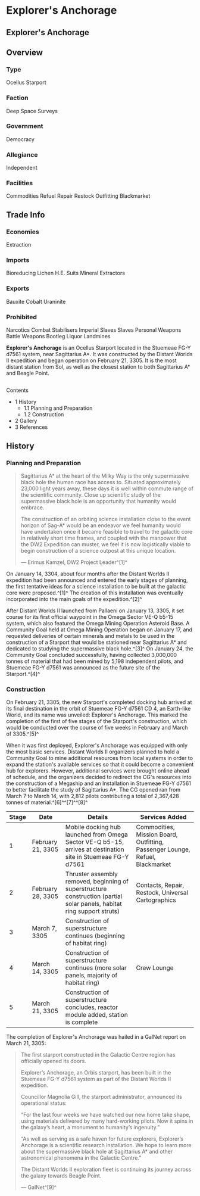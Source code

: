# Explorer's Anchorage
## Explorer's Anchorage

		

## Overview

### Type

Ocellus Starport

### Faction

Deep Space Surveys

### Government

Democracy

### Allegiance

Independent

### Facilities

Commodities
Refuel
Repair
Restock
Outfitting
Blackmarket

## Trade Info

### Economies

Extraction

### Imports

Bioreducing Lichen
H.E. Suits
Mineral Extractors

### Exports

Bauxite
Cobalt
Uraninite

### Prohibited

Narcotics
Combat Stabilisers
Imperial Slaves
Slaves
Personal Weapons
Battle Weapons
Bootleg Liquor
Landmines

**Explorer's Anchorage** is an Ocellus Starport located in the Stuemeae FG-Y d7561 system, near Sagittarius A\*. It was constructed by the Distant Worlds II expedition and began operation on February 21, 3305. It is the most distant station from Sol, as well as the closest station to both Sagittarius A\* and Beagle Point.

## 

Contents

- 1 History
    - 1.1 Planning and Preparation
    - 1.2 Construction
- 2 Gallery
- 3 References

## History

### Planning and Preparation

> 
> 
> Sagittarius A\* at the heart of the Milky Way is the only supermassive black hole the human race has access to. Situated approximately 23,000 light years away, these days it is well within commute range of the scientific community. Close up scientific study of the supermassive black hole is an opportunity that humanity would embrace.
> 
> The construction of an orbiting science installation close to the event horizon of Sag-A\* would be an endeavor we feel humanity would have undertaken once it became feasible to travel to the galactic core in relatively short time frames, and coupled with the manpower that the DW2 Expedition can muster, we feel it is now logistically viable to begin construction of a science outpost at this unique location.
> 
> 
> — Erimus Kamzel, DW2 Project Leader^[1]^
> 

On January 14, 3304, about four months after the Distant Worlds II expedition had been announced and entered the early stages of planning, the first tentative ideas for a science installation to be built at the galactic core were proposed.^[1]^ The creation of this installation was eventually incorporated into the main goals of the expedition.^[2]^

After Distant Worlds II launched from Pallaeni on January 13, 3305, it set course for its first official waypoint in the Omega Sector VE-Q b5-15 system, which also featured the Omega Mining Operation Asteroid Base. A Community Goal held at Omega Mining Operation began on January 17, and requested deliveries of certain minerals and metals to be used in the construction of a Starport that would be stationed near Sagittarius A\* and dedicated to studying the supermassive black hole.^[3]^ On January 24, the Community Goal concluded successfully, having collected 3,000,000 tonnes of material that had been mined by 5,198 independent pilots, and Stuemeae FG-Y d7561 was announced as the future site of the Starport.^[4]^

### Construction

On February 21, 3305, the new Starport's completed docking hub arrived at its final destination in the orbit of Stuemeae FG-Y d7561 CD 4, an Earth-like World, and its name was unveiled: Explorer's Anchorage. This marked the completion of the first of five stages of the Starport's construction, which would be conducted over the course of five weeks in February and March of 3305.^[5]^

When it was first deployed, Explorer's Anchorage was equipped with only the most basic services. Distant Worlds II organizers planned to hold a Community Goal to mine additional resources from local systems in order to expand the station's available services so that it could become a convenient hub for explorers. However, additional services were brought online ahead of schedule, and the organizers decided to redirect the CG's resources into the construction of a Megaship and an Installation in Stuemeae FG-Y d7561 to better facilitate the study of Sagittarius A\*. The CG opened ran from March 7 to March 14, with 2,812 pilots contributing a total of 2,367,428 tonnes of material.^[6]^^[7]^^[8]^

| Stage | Date | Details | Services Added |
| --- | --- | --- | --- |
| 1 | February 21, 3305 | Mobile docking hub launched from Omega Sector VE-Q b5-15, arrives at destination site in Stuemeae FG-Y d7561 | Commodities, Mission Board, Outfitting, Passenger Lounge, Refuel, Blackmarket |
| 2 | February 28, 3305 | Thruster assembly removed, beginning of superstructure construction (partial solar panels, habitat ring support struts) | Contacts, Repair, Restock, Universal Cartographics |
| 3 | March 7, 3305 | Construction of superstructure continues (beginning of habitat ring) |  |
| 4 | March 14, 3305 | Construction of superstructure continues (more solar panels, majority of habitat ring) | Crew Lounge |
| 5 | March 21, 3305 | Construction of superstructure concludes, reactor module added, station is complete |  |

The completion of Explorer's Anchorage was hailed in a GalNet report on March 21, 3305:

> 
> 
> 
> 
> 
> The first starport constructed in the Galactic Centre region has officially opened its doors.
> 
> Explorer’s Anchorage, an Orbis starport, has been built in the Stuemeae FG-Y d7561 system as part of the Distant Worlds II expedition.
> 
> 
> Councillor Magnolia Gill, the starport administrator, announced its operational status:
> 
> 
> “For the last four weeks we have watched our new home take shape, using materials delivered by many hard-working pilots. Now it spins in the galaxy’s heart, a monument to humanity’s ingenuity.”
> 
> 
> “As well as serving as a safe haven for future explorers, Explorer’s Anchorage is a scientific research installation. We hope to learn more about the supermassive black hole at Sagittarius A\* and other astronomical phenomena in the Galactic Centre.”
> 
> 
> The Distant Worlds II exploration fleet is continuing its journey across the galaxy towards Beagle Point.
> 
> 
> 
> — GalNet^[9]^
>